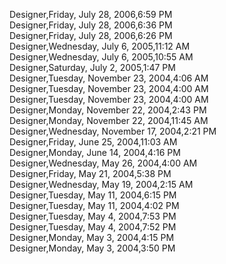 ﻿Designer,Friday, July 28, 2006,6:59 PM  Designer,Friday, July 28, 2006,6:36 PM  Designer,Friday, July 28, 2006,6:26 PM  Designer,Wednesday, July 6, 2005,11:12 AM  Designer,Wednesday, July 6, 2005,10:55 AM  Designer,Saturday, July 2, 2005,1:47 PM  Designer,Tuesday, November 23, 2004,4:06 AM  Designer,Tuesday, November 23, 2004,4:00 AM  Designer,Tuesday, November 23, 2004,4:00 AM  Designer,Monday, November 22, 2004,2:43 PM  Designer,Monday, November 22, 2004,11:45 AM  Designer,Wednesday, November 17, 2004,2:21 PM  Designer,Friday, June 25, 2004,11:03 AM  Designer,Monday, June 14, 2004,4:16 PM  Designer,Wednesday, May 26, 2004,4:00 AM  Designer,Friday, May 21, 2004,5:38 PM  Designer,Wednesday, May 19, 2004,2:15 AM  Designer,Tuesday, May 11, 2004,6:15 PM  Designer,Tuesday, May 11, 2004,4:02 PM  Designer,Tuesday, May 4, 2004,7:53 PM  Designer,Tuesday, May 4, 2004,7:52 PM  Designer,Monday, May 3, 2004,4:15 PM  Designer,Monday, May 3, 2004,3:50 PM
